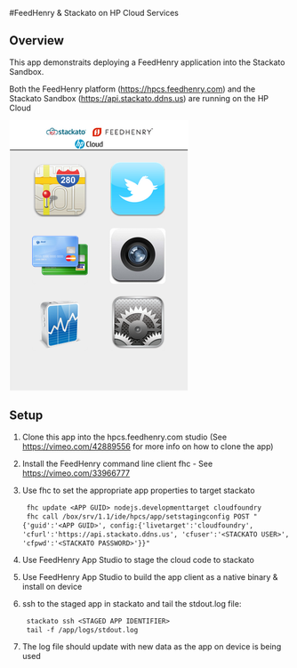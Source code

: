 #FeedHenry & Stackato on HP Cloud Services

## Overview

This app demonstraits deploying a FeedHenry application into the Stackato Sandbox.

Both the FeedHenry platform (https://hpcs.feedhenry.com) and the Stackato Sandbox (https://api.stackato.ddns.us) are running on the HP Cloud 

![](https://github.com/johnfriz/HP-Sencha-Demo/raw/stackato/docs/HomeView.png)

## Setup
1. Clone this app into the hpcs.feedhenry.com studio (See https://vimeo.com/42889556 for more info on how to clone the app) 
2. Install the FeedHenry command line client fhc - See https://vimeo.com/33966777
3. Use fhc to set the appropriate app properties to target stackato
        
        fhc update <APP GUID> nodejs.developmenttarget cloudfoundry 
        fhc call /box/srv/1.1/ide/hpcs/app/setstagingconfig POST "{'guid':'<APP GUID>', config:{'livetarget':'cloudfoundry', 'cfurl':'https://api.stackato.ddns.us', 'cfuser':'<STACKATO USER>', 'cfpwd':'<STACKATO PASSWORD>'}}"

4. Use FeedHenry App Studio to stage the cloud code to stackato
5. Use FeedHenry App Studio to build the app client as a native binary & install on device
5. ssh to the staged app in stackato and tail the stdout.log file:

        stackato ssh <STAGED APP IDENTIFIER>
        tail -f /app/logs/stdout.log

6. The log file should update with new data as the app on device is being used